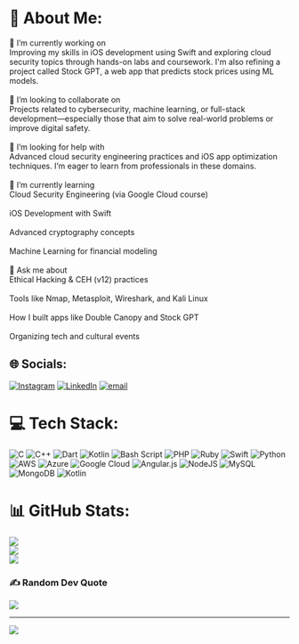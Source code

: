 # 💫 About Me:
🔭 I’m currently working on<br>Improving my skills in iOS development using Swift and exploring cloud security topics through hands-on labs and coursework. I'm also refining a project called Stock GPT, a web app that predicts stock prices using ML models.<br><br>🤝 I’m looking to collaborate on<br>Projects related to cybersecurity, machine learning, or full-stack development—especially those that aim to solve real-world problems or improve digital safety.<br><br>💛 I’m looking for help with<br>Advanced cloud security engineering practices and iOS app optimization techniques. I’m eager to learn from professionals in these domains.<br><br>🌱 I’m currently learning<br>Cloud Security Engineering (via Google Cloud course)<br><br>iOS Development with Swift<br><br>Advanced cryptography concepts<br><br>Machine Learning for financial modeling<br><br>💬 Ask me about<br>Ethical Hacking & CEH (v12) practices<br><br>Tools like Nmap, Metasploit, Wireshark, and Kali Linux<br><br>How I built apps like Double Canopy and Stock GPT<br><br>Organizing tech and cultural events


## 🌐 Socials:
[![Instagram](https://img.shields.io/badge/Instagram-%23E4405F.svg?logo=Instagram&logoColor=white)](https://instagram.com/omiii6606) [![LinkedIn](https://img.shields.io/badge/LinkedIn-%230077B5.svg?logo=linkedin&logoColor=white)](https://linkedin.com/in/www.linkedin.com/in/omkar-shinde-aa928721b) [![email](https://img.shields.io/badge/Email-D14836?logo=gmail&logoColor=white)](mailto:omshinde6606@gmail.com) 

# 💻 Tech Stack:
![C](https://img.shields.io/badge/c-%2300599C.svg?style=for-the-badge&logo=c&logoColor=white) ![C++](https://img.shields.io/badge/c++-%2300599C.svg?style=for-the-badge&logo=c%2B%2B&logoColor=white) ![Dart](https://img.shields.io/badge/dart-%230175C2.svg?style=for-the-badge&logo=dart&logoColor=white) ![Kotlin](https://img.shields.io/badge/kotlin-%237F52FF.svg?style=for-the-badge&logo=kotlin&logoColor=white) ![Bash Script](https://img.shields.io/badge/bash_script-%23121011.svg?style=for-the-badge&logo=gnu-bash&logoColor=white) ![PHP](https://img.shields.io/badge/php-%23777BB4.svg?style=for-the-badge&logo=php&logoColor=white) ![Ruby](https://img.shields.io/badge/ruby-%23CC342D.svg?style=for-the-badge&logo=ruby&logoColor=white) ![Swift](https://img.shields.io/badge/swift-F54A2A?style=for-the-badge&logo=swift&logoColor=white) ![Python](https://img.shields.io/badge/python-3670A0?style=for-the-badge&logo=python&logoColor=ffdd54) ![AWS](https://img.shields.io/badge/AWS-%23FF9900.svg?style=for-the-badge&logo=amazon-aws&logoColor=white) ![Azure](https://img.shields.io/badge/azure-%230072C6.svg?style=for-the-badge&logo=microsoftazure&logoColor=white) ![Google Cloud](https://img.shields.io/badge/GoogleCloud-%234285F4.svg?style=for-the-badge&logo=google-cloud&logoColor=white) ![Angular.js](https://img.shields.io/badge/angular.js-%23E23237.svg?style=for-the-badge&logo=angularjs&logoColor=white) ![NodeJS](https://img.shields.io/badge/node.js-6DA55F?style=for-the-badge&logo=node.js&logoColor=white) ![MySQL](https://img.shields.io/badge/mysql-4479A1.svg?style=for-the-badge&logo=mysql&logoColor=white) ![MongoDB](https://img.shields.io/badge/MongoDB-%234ea94b.svg?style=for-the-badge&logo=mongodb&logoColor=white) ![Kotlin](https://img.shields.io/badge/kotlin-%237F52FF.svg?style=for-the-badge&logo=kotlin&logoColor=white)
# 📊 GitHub Stats:
![](https://github-readme-stats.vercel.app/api?username=omkar6606&theme=dark&hide_border=false&include_all_commits=false&count_private=false)<br/>
![](https://nirzak-streak-stats.vercel.app/?user=omkar6606&theme=dark&hide_border=false)<br/>
![](https://github-readme-stats.vercel.app/api/top-langs/?username=omkar6606&theme=dark&hide_border=false&include_all_commits=false&count_private=false&layout=compact)

### ✍️ Random Dev Quote
![](https://quotes-github-readme.vercel.app/api?type=horizontal&theme=dark)

---
[![](https://visitcount.itsvg.in/api?id=omkar6606&icon=0&color=0)](https://visitcount.itsvg.in)

<!-- Proudly created with GPRM ( https://gprm.itsvg.in ) -->
